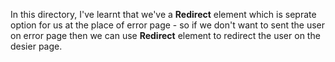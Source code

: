 In this directory, I've learnt that we've a **Redirect** element which is seprate option for us at the place of error page - so if we don't want to sent the user on error page then we can use **Redirect** element to redirect the user on the desier page.

